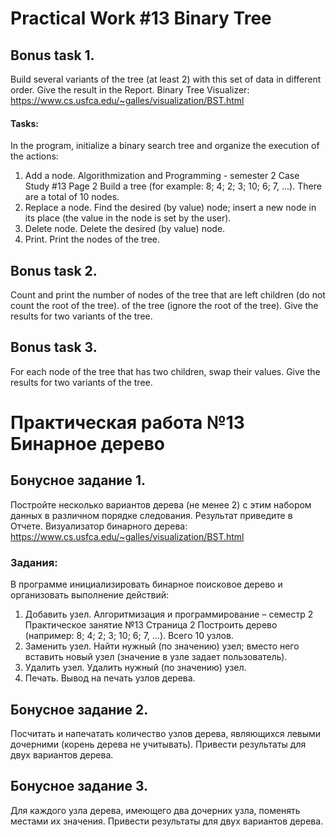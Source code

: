 # Practical Work #13 Binary Tree

## Bonus task 1.

Build several variants of the tree (at least 2) with this set of data in different
order. Give the result in the Report.
Binary Tree Visualizer: https://www.cs.usfca.edu/~galles/visualization/BST.html

#### Tasks:

In the program, initialize a binary search tree and organize the execution of the
actions:

1. Add a node.
   Algorithmization and Programming - semester 2
   Case Study #13 Page 2
   Build a tree (for example: 8; 4; 2; 3; 10; 6; 7, ...). There are a total of 10 nodes.
2. Replace a node.
   Find the desired (by value) node; insert a new node in its place (the value in the node
   is set by the user).
3. Delete node.
   Delete the desired (by value) node.
4. Print.
   Print the nodes of the tree.

## Bonus task 2.

Count and print the number of nodes of the tree that are left children (do not count the root of the tree).
of the tree (ignore the root of the tree). Give the results for two variants of the tree.

## Bonus task 3.

For each node of the tree that has two children, swap their values.
Give the results for two variants of the tree.

# Практическая работа №13 Бинарное дерево

## Бонусное задание 1.

Постройте несколько вариантов дерева (не менее 2) с этим набором данных в различном
порядке следования. Результат приведите в Отчете.
Визуализатор бинарного дерева: https://www.cs.usfca.edu/~galles/visualization/BST.html

### Задания:

В программе инициализировать бинарное поисковое дерево и организовать выполнение
действий:

1. Добавить узел.
   Алгоритмизация и программирование – семестр 2
   Практическое занятие №13 Страница 2
   Построить дерево (например: 8; 4; 2; 3; 10; 6; 7, …). Всего 10 узлов.
2. Заменить узел.
   Найти нужный (по значению) узел; вместо него вставить новый узел (значение в узле
   задает пользователь).
3. Удалить узел.
   Удалить нужный (по значению) узел.
4. Печать.
   Вывод на печать узлов дерева.

## Бонусное задание 2.

Посчитать и напечатать количество узлов дерева, являющихся левыми дочерними (корень
дерева не учитывать). Привести результаты для двух вариантов дерева.

## Бонусное задание 3.

Для каждого узла дерева, имеющего два дочерних узла, поменять местами их значения.
Привести результаты для двух вариантов дерева.